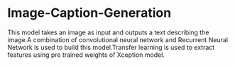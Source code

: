 # Image-Caption-Generation

This model takes an image as input and outputs a text describing the image.A combination of convolutional neural network and Recurrent Neural Network is used to build this model.Transfer learning is used to extract features using pre trained weights of Xception model.
